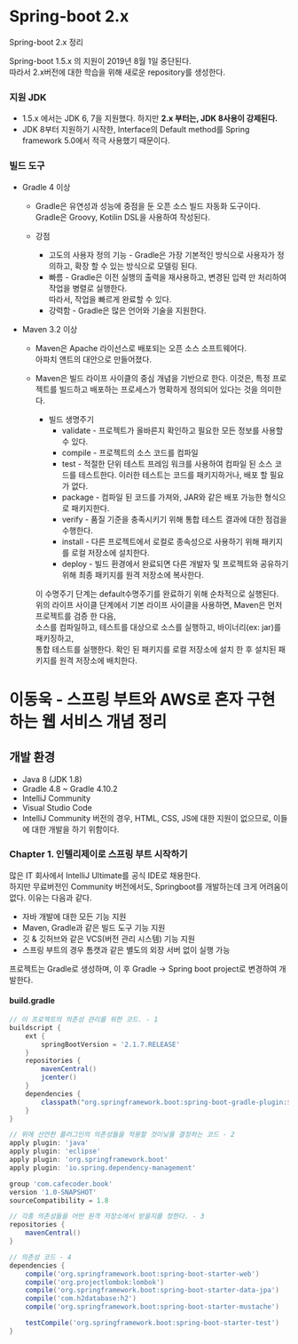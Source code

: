# Spring-boot 2.x  
Spring-boot 2.x 정리  

Spring-boot 1.5.x 의 지원이 2019년 8월 1일 중단된다.  
따라서 2.x버전에 대한 학습을 위해 새로운 repository를 생성한다.  

### 지원 JDK  
* 1.5.x 에서는 JDK 6, 7을 지원했다. 하지만 **2.x 부터는, JDK 8사용이 강제된다.**
* JDK 8부터 지원하기 시작한, Interface의 Default method를 Spring framework 5.0에서 적극 사용했기 때문이다.  

### 빌드 도구   
* Gradle 4 이상
  * Gradle은 유연성과 성능에 중점을 둔 오픈 소스 빌드 자동화 도구이다.   
    Gradle은 Groovy, Kotilin DSL을 사용하여 작성된다.
    
  * 강점
    * 고도의 사용자 정의 기능 - Gradle은 가장 기본적인 방식으로 사용자가 정의하고, 확장 할 수 있는 방식으로 모델링 된다.
    * 빠름 - Gradle은 이전 실행의 출력을 재사용하고, 변경된 입력 만 처리하여 작업을 병렬로 실행한다.    
      따라서, 작업을 빠르게 완료할 수 있다.
    * 강력함 - Gradle은 많은 언어와 기술을 지원한다.
    
* Maven 3.2 이상
  * Maven은 Apache 라이선스로 배포되는 오픈 소스 소프트웨어다.   
    아파치 앤트의 대안으로 만들어졌다.
  * Maven은 빌드 라이프 사이클의 중심 개념을 기반으로 한다. 이것은, 특정 프로젝트를 빌드하고 배포하는 프로세스가 명확하게 정의되어 있다는 것을 의미한다.
    * 빌드 생명주기
      * validate - 프로젝트가 올바른지 확인하고 필요한 모든 정보를 사용할 수 있다.
      * compile - 프로젝트의 소스 코드를 컴파일
      * test - 적절한 단위 테스트 프레임 워크를 사용하여 컴파일 된 소스 코드를 테스트한다. 이러한 테스트는 코드를 패키지하거나, 배포 할 필요가 없다.
      * package - 컴파일 된 코드를 가져와, JAR와 같은 배포 가능한 형식으로 패키지한다.
      * verify - 품질 기준을 충족시키기 위해 통합 테스트 결과에 대한 점검을 수행한다.
      * install - 다른 프로젝트에서 로컬로 종속성으로 사용하기 위해 패키지를 로컬 저장소에 설치한다.
      * deploy - 빌드 환경에서 완료되면 다른 개발자 및 프로젝트와 공유하기 위해 최종 패키지를 원격 저장소에 복사한다.
      
     이 수명주기 단계는 default수명주기를 완료하기 위해 순차적으로 실행된다.   
     위의 라이프 사이클 단계에서 기본 라이프 사이클을 사용하면, Maven은 먼저 프로젝트를 검증 한 다음,  
     소스를 컴파일하고, 테스트를 대상으로 소스를 실행하고, 바이너리(ex: jar)를 패키징하고,   
     통합 테스트를 실행한다. 확인 된 패키지를 로컬 저장소에 설치 한 후 설치된 패키지를 원격 저장소에 배치한다.   
      

# 이동욱 - 스프링 부트와 AWS로 혼자 구현하는 웹 서비스 개념 정리  
## 개발 환경
* Java 8 (JDK 1.8)
* Gradle 4.8 ~ Gradle 4.10.2
* IntelliJ Community  
* Visual Studio Code  
 * IntelliJ Community 버전의 경우, HTML, CSS, JS에 대한 지원이 없으므로, 이들에 대한 개발을 하기 위함이다.

### Chapter 1. 인텔리제이로 스프링 부트 시작하기  
많은 IT 회사에서 IntelliJ Ultimate를 공식 IDE로 채용한다.  
하지만 무료버전인 Community 버전에서도, Springboot를 개발하는데 크게 어려움이 없다. 이유는 다음과 같다.   
   
* 자바 개발에 대한 모든 기능 지원
* Maven, Gradle과 같은 빌드 도구 기능 지원
* 깃 & 깃허브와 같은 VCS(버전 관리 시스템) 기능 지원
* 스프링 부트의 경우 톰캣과 같은 별도의 외장 서버 없이 실행 가능  

프로젝트는 Gradle로 생성하며, 이 후 Gradle -> Spring boot project로 변경하여 개발한다.  

#### build.gradle
``` gradle
// 이 프로젝트의 의존성 관리를 위한 코드. - 1
buildscript { 
    ext {
        springBootVersion = '2.1.7.RELEASE'
    }
    repositories {
        mavenCentral()
        jcenter()
    }
    dependencies {
        classpath("org.springframework.boot:spring-boot-gradle-plugin:${springBootVersion}")
    }
}

// 위에 선언한 플러그인의 의존성들을 적용할 것이닞를 결정하는 코드 - 2
apply plugin: 'java'
apply plugin: 'eclipse'
apply plugin: 'org.springframework.boot'
apply plugin: 'io.spring.dependency-management'

group 'com.cafecoder.book'
version '1.0-SNAPSHOT'
sourceCompatibility = 1.8

// 각종 의존성들을 어떤 원격 저장소에서 받을지를 정한다. - 3
repositories {
    mavenCentral()
}

// 의존성 코드 - 4
dependencies {
    compile('org.springframework.boot:spring-boot-starter-web')
    compile('org.projectlombok:lombok')
    compile('org.springframework.boot:spring-boot-starter-data-jpa')
    compile('com.h2database:h2')
    compile('org.springframework.boot:spring-boot-starter-mustache')

    testCompile('org.springframework.boot:spring-boot-starter-test')
}
```

